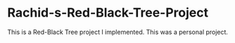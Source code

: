 # Rachid-s-Red-Black-Tree-Project
This is a Red-Black Tree project I implemented. This was a personal project.
